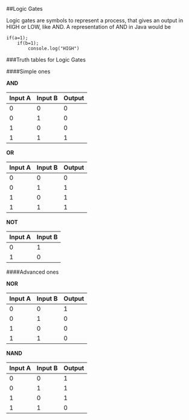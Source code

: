 ##Logic Gates

Logic gates are symbols to represent a process, that gives an output in HIGH or LOW, like AND. A representation of AND in Java would be 

```
if(a=1); 
	if(b=1); 
		console.log("HIGH")
```

###Truth tables for Logic Gates

####Simple ones

**AND**

| Input A | Input B | Output |
|---------|---------|--------|
| 0       | 0       | 0      |
| 0       | 1       | 0      |
| 1       | 0       | 0      |
| 1       | 1       | 1      |

**OR**

| Input A | Input B | Output |
|---------|---------|--------|
| 0       | 0       | 0      |
| 0       | 1       | 1      |
| 1       | 0       | 1      |
| 1       | 1       | 1      |

**NOT**

| Input A | Input B |
|---------|---------|
| 0       | 1       |
| 1       | 0       |

####Advanced ones

**NOR**

| Input A | Input B | Output |
|---------|---------|--------|
| 0       | 0       | 1      |
| 0       | 1       | 0      |
| 1       | 0       | 0      |
| 1       | 1       | 0      |

**NAND**

| Input A | Input B | Output |
|---------|---------|--------|
| 0       | 0       | 1      |
| 0       | 1       | 1      |
| 1       | 0       | 1      |
| 1       | 1       | 0      |



